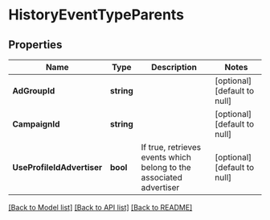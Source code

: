 # HistoryEventTypeParents

## Properties
Name | Type | Description | Notes
------------ | ------------- | ------------- | -------------
**AdGroupId** | **string** |  | [optional] [default to null]
**CampaignId** | **string** |  | [optional] [default to null]
**UseProfileIdAdvertiser** | **bool** | If true, retrieves events which belong to the associated advertiser | [optional] [default to null]

[[Back to Model list]](../README.md#documentation-for-models) [[Back to API list]](../README.md#documentation-for-api-endpoints) [[Back to README]](../README.md)

